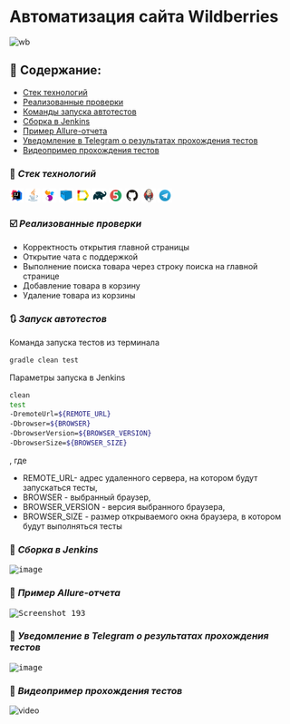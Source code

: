# Автоматизация сайта Wildberries
![wb](https://github.com/nice58/project/assets/103956147/dde0288b-cfcb-4c76-bb9d-ef1d6d61558b)

## :bookmark_tabs: Содержание:
+ [Стек технологий](#Стек-технологий)
+ [Реализованные проверки](#Реализованные-проверки)
+ [Команды запуска автотестов](#Команды-запуска-автотестов)
+ [Сборка в Jenkins](#Сборка-в-Jenkins)
+ [Пример Allure-отчета](#Пример-Allure-отчета)
+ [Уведомление в Telegram о результатах прохождения тестов](#Уведомление-в-Telegram-о-результатах-прохождения-тестов)
+ [Видеопример прохождения тестов](#Видеопример-прохождения-тестов)
  
### :wrench: ***Стек технологий***
<p>
<img width="5%" title="IntelliJ IDEA" src="img/idea.svg">
<img width="5%" title="Java" src="img/java.svg">
<img width="5%" title="Selenide" src="img/selenide.svg">
<img width="5%" title="Selenoid" src="img/selenoid.svg">
<img width="5%" title="Allure Report" src="img/allureReport.svg">
<img width="5%" title="Gradle" src="img/gradle.svg">
<img width="5%" title="JUnit5" src="img/junit5.svg">
<img width="5%" title="GitHub" src="img/github.svg">
<img width="5%" title="Jenkins" src="img/jenkins.svg">
<img width="5%" title="Telegram" src="img/telegram.svg">
</p>

### :ballot_box_with_check: ***Реализованные проверки***
- Корректность открытия главной страницы
- Открытие чата с поддержкой
- Выполнение поиска товара через строку поиска на главной странице
- Добавление товара в корзину
- Удаление товара из корзины

### :arrows_clockwise: ***Запуск автотестов***
Команда запуска тестов из терминала
```bash
gradle clean test
```
Параметры запуска в Jenkins
```bash
clean
test
-DremoteUrl=${REMOTE_URL}
-Dbrowser=${BROWSER}
-DbrowserVersion=${BROWSER_VERSION}
-DbrowserSize=${BROWSER_SIZE}
```
, где
- REMOTE_URL- адрес удаленного сервера, на котором будут запускаться тесты,
- BROWSER - выбранный браузер,
- BROWSER_VERSION - версия выбранного браузера,
- BROWSER_SIZE - размер открываемого окна браузера, в котором будут выполняться тесты

### :large_blue_circle: ***Сборка в Jenkins***
<kbd> ![image](https://github.com/nice58/project/assets/103956147/cea91215-d48b-476f-8a1a-ee780dca6db0)</kbd>

### :large_blue_circle: ***Пример Allure-отчета***
<kbd>![Screenshot_193](https://github.com/nice58/project/assets/103956147/4a2cc9d0-e9c5-4030-8ee5-6f36102ee604)</kbd>

### :large_blue_circle: ***Уведомление в Telegram о результатах прохождения тестов***
<kbd>![image](https://github.com/nice58/project/assets/103956147/70928dce-b714-474c-951e-3a9884c7ffea)</kbd>

### :large_blue_circle: ***Видеопример прохождения тестов***
![video](https://github.com/nice58/project/assets/103956147/fa000c70-458f-40e9-bb76-aa269e9fcc14)




















